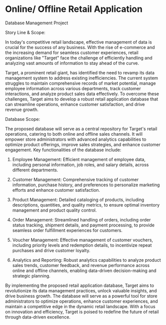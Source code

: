 # Online/ Offline Retail Application
Database Management Project

Story Line & Scope:

In today's competitive retail landscape, effective management of data is crucial for the success of any business. With the rise of e-commerce and the increasing demand for seamless customer experiences, retail organizations like "Target" face the challenge of efficiently handling and analyzing vast amounts of information to stay ahead of the curve.

Target, a prominent retail giant, has identified the need to revamp its data management system to address existing inefficiencies. The current system struggles to maintain comprehensive records of market potential, manage employee information across various departments, track customer interactions, and analyze product sales data effectively. To overcome these challenges, Target aims to develop a robust retail application database that can streamline operations, enhance customer satisfaction, and drive revenue growth.

Database Scope:

The proposed database will serve as a central repository for Target's retail operations, catering to both online and offline sales channels. It will empower store administrators with advanced analytics capabilities to optimize product offerings, improve sales strategies, and enhance customer engagement. Key functionalities of the database include:

1. Employee Management: Efficient management of employee data, including personal information, job roles, and salary details, across different departments.

2. Customer Management: Comprehensive tracking of customer information, purchase history, and preferences to personalize marketing efforts and enhance customer satisfaction.

3. Product Management: Detailed cataloging of products, including descriptions, quantities, and quality metrics, to ensure optimal inventory management and product quality control.

4. Order Management: Streamlined handling of orders, including order status tracking, shipment details, and payment processing, to provide seamless order fulfillment experiences for customers.

5. Voucher Management: Effective management of customer vouchers, including priority levels and redemption details, to incentivize repeat purchases and drive customer loyalty.

6. Analytics and Reporting: Robust analytics capabilities to analyze product sales trends, customer feedback, and revenue performance across online and offline channels, enabling data-driven decision-making and strategic planning.


By implementing the proposed retail application database, Target aims to revolutionize its data management practices, unlock valuable insights, and drive business growth. The database will serve as a powerful tool for store administrators to optimize operations, enhance customer experiences, and maintain a competitive edge in the dynamic retail landscape. With a focus on innovation and efficiency, Target is poised to redefine the future of retail through data-driven excellence.
